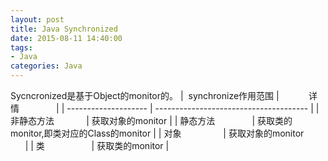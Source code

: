 ```yaml
---
layout: post
title: Java Synchronized
date: 2015-08-11 14:40:00
tags:
- Java
categories: Java
---
```


Sycncronized是基于Object的monitor的。
|  synchronize作用范围  |                   详情                  |
| -------------------- | -------------------------------------- |
| 非静态方法             | 获取对象的monitor                       |
| 静态方法               | 获取类的monitor,即类对应的Class的monitor |
| 对象                  | 获取对象的monitor                       |
| 类                    | 获取类的monitor                         |


